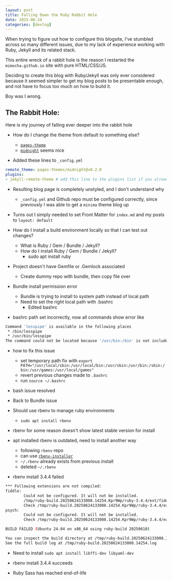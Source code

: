 ```yaml
---
layout: post
title: Falling Down the Ruby Rabbit Hole
date: 2025-06-24 
categories: [devlog]
---
```


When trying to figure out how to configure this blogsite, I've stumbled across so many different issues,
due to my lack of experience working with Ruby, Jekyll and its related stack.

This entire wreck of a rabbit hole is the reason I restarted the `mimocha.github.io` site with pure HTML/CSS/JS.

Deciding to create this blog with Ruby/Jekyll was only ever considered because it seemed simpler
to get my blog posts to be presentable enough, and not have to focus too much on how to build it.

Boy was I wrong.

## The Rabbit Hole:

Here is my journey of falling ever deeper into the rabbit hole

- How do I change the theme from default to something else?
    - [`pages-theme`](https://github.com/orgs/pages-themes/repositories)
    - [`midnight`](https://github.com/pages-themes/midnight) seems nice

- Added these lines to `_config.yml`

```yml
remote_theme: pages-themes/midnight@v0.2.0
plugins:
- jekyll-remote-theme # add this line to the plugins list if you already have one
```

- Resulting blog page is completely unstyled, and I don't understand why
    - `_config.yml` and Github repo must be configured correctly, since previously I was able to get a `minima` theme blog up

- Turns out I simply needed to set Front Matter for `index.md` and my posts to `layout: default`

- How do I install a build environment locally so that I can test out changes?
    - What is Ruby / Gem / Bundle / Jekyll?
    - How do I install Ruby / Gem / Bundle / Jekyll?
        - sudo apt install ruby

- Project doesn't have Gemfile or .Gemlock associated
    - Create dummy repo with bundle, then copy file over

- Bundle install permission error
    - Bundle is trying to install to system path instead of local path
    - Need to set the right local path with .bashrc
        - Edited bashrc

- bashrc path set incorrectly, now all commands show error like

```bash
Command 'lesspipe' is available in the following places
 * /bin/lesspipe
 * /usr/bin/lesspipe
The command could not be located because '/usr/bin:/bin' is not included in the PATH environment variable. 
```

- how to fix this issue
    - set temporary path fix with `export PATH="/usr/local/sbin:/usr/local/bin:/usr/sbin:/usr/bin:/sbin:/bin:/usr/games:/usr/local/games"`
    - revert previous changes made to `.bashrc`
    - run `source ~/.bashrc`
- bash issue resolved

- Back to Bundle issue
- Should use rbenv to manage ruby environments
    - `sudo apt install rbenv`
- rbenv for some reason doesn't show latest stable version for install
- apt installed rbenv is outdated, need to install another way
    - following `rbenv` repo
    - can use [`rbenv-installer`](https://github.com/rbenv/rbenv-installer#rbenv-installer)
    - `~/.rbenv` already exists from previous install
    - deleted `~/.rbenv`

- rbenv install 3.4.4 failed

```bash
*** Following extensions are not compiled:
fiddle:
        Could not be configured. It will not be installed.
        /tmp/ruby-build.20250624133008.14254.Kpr9Wp/ruby-3.4.4/ext/fiddle/extconf.rb:86: missing libffi. Please install libffi or use --with-libffi-source-dir with libffi source location.
        Check /tmp/ruby-build.20250624133008.14254.Kpr9Wp/ruby-3.4.4/ext/fiddle/mkmf.log for more details.
psych:
        Could not be configured. It will not be installed.
        Check /tmp/ruby-build.20250624133008.14254.Kpr9Wp/ruby-3.4.4/ext/psych/mkmf.log for more details.

BUILD FAILED (Ubuntu 24.04 on x86_64 using ruby-build 20250610)

You can inspect the build directory at /tmp/ruby-build.20250624133008.14254.Kpr9Wp
See the full build log at /tmp/ruby-build.20250624133008.14254.log
```

- Need to install `sudo apt install libffi-dev libyaml-dev`
- rbenv install 3.4.4 succeeds

- Ruby Sass has reached end-of-life